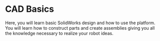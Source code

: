 # CAD Basics

Here, you will learn basic SolidWorks design and how to use the platform. You will learn how to construct parts and create assemblies giving you all the knowledge necessary to realize your robot ideas.